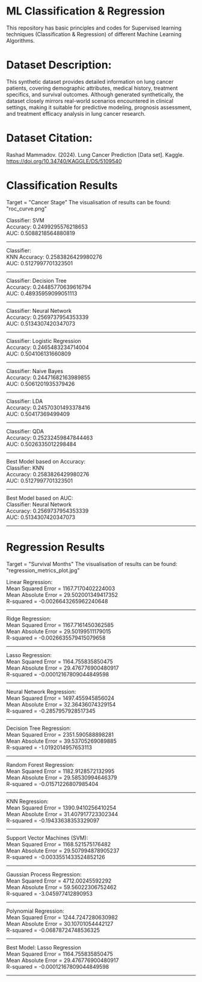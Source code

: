 # ML Classification & Regression
This repository has basic principles and codes for Supervised learning techniques (Classification &amp; Regression) of different Machine Learning Algorithms.

#  Dataset Description:

This synthetic dataset provides detailed information on lung cancer patients, covering demographic attributes, medical history, treatment specifics, and survival outcomes. Although generated synthetically, the dataset closely mirrors real-world scenarios encountered in clinical settings, making it suitable for predictive modeling, prognosis assessment, and treatment efficacy analysis in lung cancer research.

# Dataset Citation: 
Rashad Mammadov. (2024). Lung Cancer Prediction [Data set]. Kaggle. https://doi.org/10.34740/KAGGLE/DS/5109540

# Classification Results

Target = "Cancer Stage"
The visualisation of results can be found: "roc_curve.png" 

Classifier: SVM  
Accuracy: 0.2499295576218653  
AUC: 0.5088218564880819  

------------------------------  

Classifier:  
KNN Accuracy: 0.2583826429980276  
AUC: 0.5127997701323501  

------------------------------  

Classifier: Decision Tree  
Accuracy: 0.24485770639616794  
AUC: 0.48935959099051113  

------------------------------  

Classifier: Neural Network  
Accuracy: 0.2569737954353339  
AUC: 0.5134307420347073  

------------------------------  

Classifier: Logistic Regression  
Accuracy: 0.2465483234714004  
AUC: 0.504106131660809  

------------------------------  

Classifier: Naive Bayes  
Accuracy: 0.24471682163989855  
AUC: 0.5061201935379426  

------------------------------  

Classifier: LDA  
Accuracy: 0.24570301493378416  
AUC: 0.50417369499409  

------------------------------  

Classifier: QDA  
Accuracy: 0.25232459847844463  
AUC: 0.5026335012298484  

------------------------------  


Best Model based on Accuracy:  
Classifier: KNN  
Accuracy: 0.2583826429980276  
AUC: 0.5127997701323501  

------------------------------  

Best Model based on AUC:  
Classifier: Neural Network  
Accuracy: 0.2569737954353339  
AUC: 0.5134307420347073  

------------------------------ 

# Regression Results

Target = "Survival Months"
The visualisation of results can be found: "regression_metrics_plot.jpg"

Linear Regression:  
Mean Squared Error = 1167.7170402224003  
Mean Absolute Error = 29.502001349417352  
R-squared = -0.0026643265962240648 

---------------------------------  

Ridge Regression:  
Mean Squared Error = 1167.7161450362585  
Mean Absolute Error = 29.50199511179015  
R-squared = -0.0026635579415079658  

---------------------------------  

Lasso Regression:  
Mean Squared Error = 1164.755835850475  
Mean Absolute Error = 29.476776900480917  
R-squared = -0.00012167809044849598  

---------------------------------  

Neural Network Regression:  
Mean Squared Error = 1497.455945856024  
Mean Absolute Error = 32.36436074329154  
R-squared = -0.2857957928517345  

---------------------------------  

Decision Tree Regression:   
Mean Squared Error = 2351.590588898281    
Mean Absolute Error = 39.53705269089885  
R-squared = -1.0192014957653113  

---------------------------------  

Random Forest Regression:  
Mean Squared Error = 1182.9128572132995  
Mean Absolute Error = 29.58530994646379  
R-squared = -0.01571226807985404  

---------------------------------  

KNN Regression:  
Mean Squared Error = 1390.9410256410254  
Mean Absolute Error = 31.407917723302344  
R-squared = -0.19433638353329097  

---------------------------------  

Support Vector Machines (SVM):  
Mean Squared Error = 1168.521575176482  
Mean Absolute Error = 29.507994878905237  
R-squared = -0.0033551433524852126  

---------------------------------  

Gaussian Process Regression:  
Mean Squared Error = 4712.00245592292  
Mean Absolute Error = 59.56022306752462  
R-squared = -3.045977412890953  

---------------------------------  

Polynomial Regression:  
Mean Squared Error = 1244.7247280630982  
Mean Absolute Error = 30.10701054442127  
R-squared = -0.06878724748536325  

---------------------------------  

Best Model: Lasso Regression  
Mean Squared Error = 1164.755835850475  
Mean Absolute Error = 29.476776900480917  
R-squared = -0.00012167809044849598  

---------------------------------  


